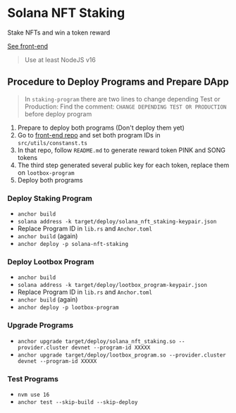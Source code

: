# Solana NFT Staking

Stake NFTs and win a token reward

[See front-end](https://github.com/KevinFiorentino/pink-floyd-nft-collection)

> Use at least NodeJS v16

## Procedure to Deploy Programs and Prepare DApp

> In `staking-program` there are two lines to change depending Test or Production: Find the comment: `CHANGE DEPENDING TEST OR PRODUCTION` before deploy program

1. Prepare to deploy both programs (Don't deploy them yet)
2. Go to [front-end repo](https://github.com/KevinFiorentino/pink-floyd-nft-collection) and set both program IDs in `src/utils/constanst.ts`
3. In that repo, follow `README.md` to generate reward token PINK and SONG tokens
4. The third step generated several public key for each token, replace them on `lootbox-program`
5. Deploy both programs

### Deploy Staking Program

- `anchor build`
- `solana address -k target/deploy/solana_nft_staking-keypair.json`
- Replace Program ID in `lib.rs` and `Anchor.toml`
- `anchor build` (again)
- `anchor deploy -p solana-nft-staking`

### Deploy Lootbox Program

- `anchor build`
- `solana address -k target/deploy/lootbox_program-keypair.json`
- Replace Program ID in `lib.rs` and `Anchor.toml`
- `anchor build` (again)
- `anchor deploy -p lootbox-program`

### Upgrade Programs

- `anchor upgrade target/deploy/solana_nft_staking.so --provider.cluster devnet --program-id XXXXX`
- `anchor upgrade target/deploy/lootbox_program.so --provider.cluster devnet --program-id XXXXX`

### Test Programs

- `nvm use 16`
- `anchor test --skip-build --skip-deploy`
